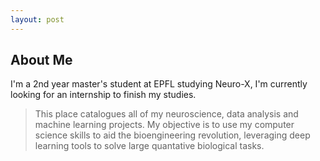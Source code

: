 ```yaml
---
layout: post
---
```


## About Me
I'm a 2nd year master's student at EPFL studying Neuro-X, I'm currently looking for an internship to finish my studies. 
> This place catalogues all of my neuroscience, data analysis and machine learning projects. My objective is to use my computer science skills to aid the bioengineering revolution, leveraging deep learning tools to solve large quantative biological tasks. 

<!---
my motivation for this essentially came from a mix of a search of purpose, a kurzegatz video I watched in my senior year of highschool and other books and online resources claiming that problems such as alzeihmer's, cancer and even mortality might be solved. 
-->
